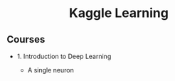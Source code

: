 <h1 align='center'> Kaggle Learning </h1>
<h2> Courses </h2>

<ul> 
  <li> 1. Introduction to Deep Learning </li>
  <ul> 
    <li> A single neuron </li>
  </ul>
</ul>

